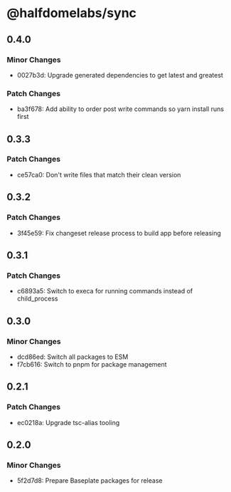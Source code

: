 # @halfdomelabs/sync

## 0.4.0

### Minor Changes

- 0027b3d: Upgrade generated dependencies to get latest and greatest

### Patch Changes

- ba3f678: Add ability to order post write commands so yarn install runs first

## 0.3.3

### Patch Changes

- ce57ca0: Don't write files that match their clean version

## 0.3.2

### Patch Changes

- 3f45e59: Fix changeset release process to build app before releasing

## 0.3.1

### Patch Changes

- c6893a5: Switch to execa for running commands instead of child_process

## 0.3.0

### Minor Changes

- dcd86ed: Switch all packages to ESM
- f7cb616: Switch to pnpm for package management

## 0.2.1

### Patch Changes

- ec0218a: Upgrade tsc-alias tooling

## 0.2.0

### Minor Changes

- 5f2d7d8: Prepare Baseplate packages for release
